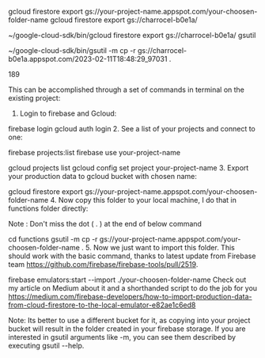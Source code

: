 gcloud firestore export gs://your-project-name.appspot.com/your-choosen-folder-name
gcloud firestore export gs://charrocel-b0e1a/




~/google-cloud-sdk/bin/gcloud firestore export gs://charrocel-b0e1a/
gsutil

~/google-cloud-sdk/bin/gsutil -m cp -r gs://charrocel-b0e1a.appspot.com/2023-02-11T18:48:29_97031 .



189


This can be accomplished through a set of commands in terminal on the existing project:

1. Login to firebase and Gcloud:

firebase login
gcloud auth login
2. See a list of your projects and connect to one:

firebase projects:list
firebase use your-project-name

gcloud projects list
gcloud config set project your-project-name
3. Export your production data to gcloud bucket with chosen name:

gcloud firestore export gs://your-project-name.appspot.com/your-choosen-folder-name
4. Now copy this folder to your local machine, I do that in functions folder directly:

Note : Don't miss the dot ( . ) at the end of below command

cd functions
gsutil -m cp -r gs://your-project-name.appspot.com/your-choosen-folder-name .
5. Now we just want to import this folder. This should work with the basic command, thanks to latest update from Firebase team https://github.com/firebase/firebase-tools/pull/2519.

firebase emulators:start --import ./your-choosen-folder-name
Check out my article on Medium about it and a shorthanded script to do the job for you https://medium.com/firebase-developers/how-to-import-production-data-from-cloud-firestore-to-the-local-emulator-e82ae1c6ed8

Note: Its better to use a different bucket for it, as copying into your project bucket will result in the folder created in your firebase storage.
If you are interested in gsutil arguments like -m, you can see them described by executing gsutil --help.